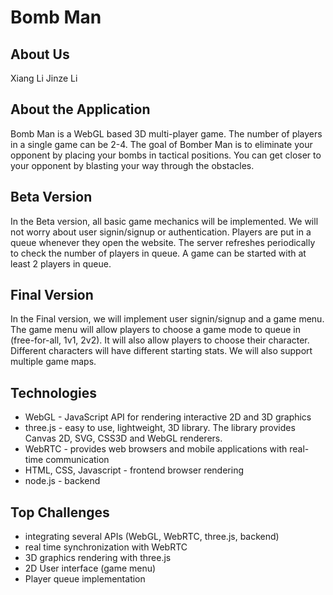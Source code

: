 # Bomb Man

## About Us
Xiang Li
Jinze Li

## About the Application
Bomb Man is a WebGL based 3D multi-player game. The number of players in a single game can be 2-4. The goal of Bomber Man is to eliminate your opponent by placing your bombs in tactical positions. You can get closer to your opponent by blasting your way through the obstacles.

## Beta Version 
In the Beta version, all basic game mechanics will be implemented. We will not worry about user signin/signup or authentication. Players are put in a queue whenever they open the website. The server refreshes periodically to check the number of players in queue. A game can be started with at least 2 players in queue.

## Final Version
In the Final version, we will implement user signin/signup and a game menu. The game menu will allow players to choose a game mode to queue in (free-for-all, 1v1, 2v2). It will also allow players to choose their character. Different characters will have different starting stats. We will also support multiple game maps.

## Technologies
* WebGL - JavaScript API for rendering interactive 2D and 3D graphics 
* three.js - easy to use, lightweight, 3D library. The library provides Canvas 2D, SVG, CSS3D and WebGL renderers.
* WebRTC - provides web browsers and mobile applications with real-time communication 
* HTML, CSS, Javascript - frontend browser rendering
* node.js - backend


## Top Challenges
* integrating several APIs (WebGL, WebRTC, three.js, backend) 
* real time synchronization with WebRTC
* 3D graphics rendering with three.js
* 2D User interface (game menu)
* Player queue implementation

